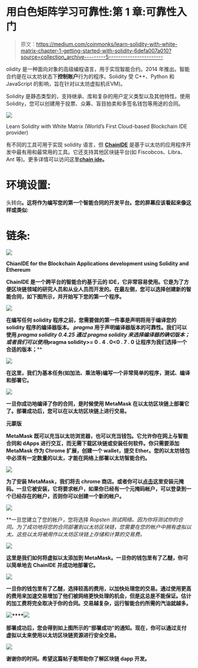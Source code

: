# 用白色矩阵学习可靠性:第 1 章:可靠性入门

> 原文：<https://medium.com/coinmonks/learn-solidity-with-white-matrix-chapter-1-getting-started-with-solidity-6defa007a010?source=collection_archive---------5----------------------->

olidity 是一种面向对象的高级编程语言，用于实现智能合约。2014 年推出。智能合约是在以太坊状态下**控制账户**行为的程序。Solidity 受 C++、Python 和 JavaScript 的影响，旨在针对以太坊虚拟机(EVM)。

Solidity 是静态类型的，支持继承、库和复杂的用户定义类型以及其他特性。使用 Solidity，您可以创建用于投票、众筹、盲目拍卖和多签名钱包等用途的合同。

![](img/96394d102f644ba21795d253ea945c0c.png)

Learn Solidity with White Matrix (World’s First Cloud-based Blockchain IDE provider)

有不同的工具可用于实现 solidity 语言，但 [**ChainIDE**](https://www.chainide.com/) 是基于以太坊的应用程序开发中最有用和最常用的工具。它还支持其他区块链平台(如 Fiscobcos、Libra、Ant 等)。更多详情可以访问这里[**chain ide**](https://www.chainide.com/)**。**

# 环境设置:

头转向[](https://www.chainide.com/)**。这将作为编写您的第一个智能合同的开发平台。您的屏幕应该看起来像这样或类似:**

# **链条:**

**![](img/3ac15e87bd766b1043d4e4f1b64c3174.png)**

**ChianIDE for the Blockchain Applications development using Solidity and Ethereum**

**ChainIDE 是一个跨平台的智能合约基于云的 IDE，它非常容易使用。它是为了方便区块链领域的研究人员和从业人员而开发的。在最左侧，您可以选择创建新的智能合同，如下图所示，并开始写下您的第一个程序。**

**![](img/eb201c47a18d208ff3095406c05c1436.png)**

**在编写任何 solidity 程序之前，您需要做的第一件事是声明将用于编译您的 solidity 程序的编译器版本。 *pragma* 用于声明编译器版本的可靠性。我们可以使用 *pragma solidity 0.4.25 通过 pragma solidity 来选择编译器的确切版本；或者我们可以使用*pragma solidity>= 0 . 4 . 0<0 . 7 . 0 让程序为我们选择一个合适的版本；****

**![](img/8929bd7b27910956009da5f3b12bf29b.png)**

**在这里，我们为基本任务(如加法、乘法等)编写一个非常简单的程序，测试、编译和部署它。**

**![](img/0842c55d7b25bdbe9df122bca3c14592.png)**

**一旦你成功地编译了你的合同，是时候使用 MetaMask 在以太坊区块链上部署它了。部署成功后，您可以在以太坊区块链上进行交易。**

****元蒙版****

**MetaMask 既可以充当以太坊浏览器，也可以充当钱包。它允许你在网上与智能合同和 dApps 进行交互，而无需下载区块链或安装任何软件。你只需要添加 MetaMask 作为 Chrome 扩展，创建一个 wallet，提交 Ether。您的以太坊钱包中必须有一定数量的以太，才能在网络上部署以太坊智能合约。**

**![](img/2282a821c901f0c9121cc4964aac6cd1.png)**

**为了安装 MetaMask，我们将去 chrome 商店。或者你可以[点击](https://chrome.google.com/webstore/detail/metamask/nkbihfbeogaeaoehlefnkodbefgpgknn?utm_source=chrome-ntp-icon)这里安装元掩码。一旦它被安装，它将要求帐户，如果你已经有一个元掩码帐户，可以登录到一个已经存在的帐户，否则你可以创建一个新的帐户。**

**![](img/1faace517d84b3ea7c5b7dfc388f7252.png)**

**一旦您建立了您的帐户，您将选择 *Ropsten 测试网络。*因为你将测试你的合同。为了成功地将您的合同部署到以太坊区块链，您需要在您的帐户中拥有虚拟以太。这些以太将被用作以太坊区块链上存储和计算的交易费。**

**![](img/69d9f88b1a5a7db7ecd59c3fbe05fcf7.png)**

**这里是我们如何将虚拟以太添加到 MetaMask。一旦你的钱包里有了乙醚，你可以简单地去 ChainIDE 并成功地部署它。**

**![](img/9d5c81337ee390246e28ec351f817854.png)**

**一旦你的钱包里有了乙醚，选择较高的费用，以加快处理您的交易。通过使用更高的费用来加速交易增加了他们被网络更快处理的机会，但是这总是不能保证。估计的加工费将完全取决于你的合同。交易越复杂，运行智能合约所需的汽油就越多。**

**![](img/4fdedb3d70b111218d6342307d49f181.png)****![](img/4b97215f4f66f3cab112c10b377943e2.png)**

**部署成功后，您会得到如上图所示的“部署成功”的通知。现在，你可以通过支付虚拟以太来使用以太坊区块链资源进行安全交易。**

**![](img/ad3c3e76bcd890a098b3a0c7fa28c16c.png)**

**谢谢你的时间。希望这篇帖子能帮助你了解区块链 dapp 开发。**